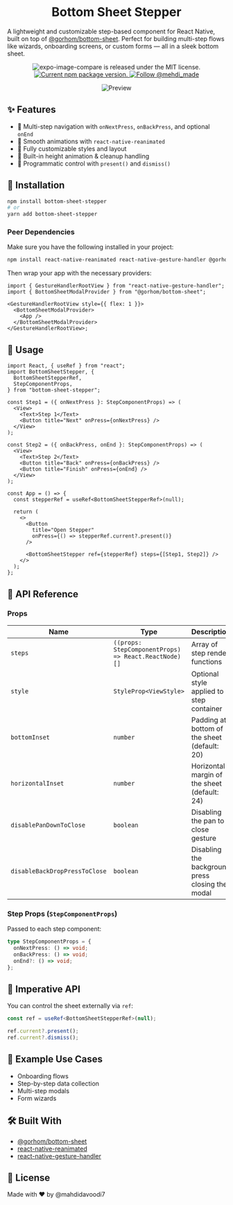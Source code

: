 <h1 align="center">
	Bottom Sheet Stepper
</h1>

A lightweight and customizable step-based component for React Native, built on top of [@gorhom/bottom-sheet](https://github.com/gorhom/react-native-bottom-sheet). Perfect for building multi-step flows like wizards, onboarding screens, or custom forms — all in a sleek bottom sheet.

<p align="center">
  <img src="https://img.shields.io/badge/license-MIT-blue.svg" alt="expo-image-compare is released under the MIT license." />
  <a href="https://www.npmjs.org/package/bottom-sheet-stepper">
    <img src="https://img.shields.io/npm/v/bottom-sheet-stepper" alt="Current npm package version." />
  </a>
  <a href="https://twitter.com/intent/follow?screen_name=mehdi_made">
    <img src="https://img.shields.io/twitter/follow/mehdi_made.svg?label=Follow%20@mehdi_made" alt="Follow @mehdi_made" />
  </a>
</p>

<p align="center">
  <img src="https://github.com/mahdidavoodi7/bottom-sheet-stepper/blob/main/preview.gif?raw=true" alt="Preview" />
</p>

## ✨ Features

- 🎯 Multi-step navigation with `onNextPress`, `onBackPress`, and optional `onEnd`
- 📱 Smooth animations with `react-native-reanimated`
- 🧩 Fully customizable styles and layout
- 🧠 Built-in height animation & cleanup handling
- 🔁 Programmatic control with `present()` and `dismiss()`

## 🚀 Installation

```bash
npm install bottom-sheet-stepper
# or
yarn add bottom-sheet-stepper
```

### Peer Dependencies

Make sure you have the following installed in your project:

```bash
npm install react-native-reanimated react-native-gesture-handler @gorhom/bottom-sheet
```

Then wrap your app with the necessary providers:

```tsx
import { GestureHandlerRootView } from "react-native-gesture-handler";
import { BottomSheetModalProvider } from "@gorhom/bottom-sheet";

<GestureHandlerRootView style={{ flex: 1 }}>
  <BottomSheetModalProvider>
    <App />
  </BottomSheetModalProvider>
</GestureHandlerRootView>;
```

## 🧱 Usage

```tsx
import React, { useRef } from "react";
import BottomSheetStepper, {
  BottomSheetStepperRef,
  StepComponentProps,
} from "bottom-sheet-stepper";

const Step1 = ({ onNextPress }: StepComponentProps) => (
  <View>
    <Text>Step 1</Text>
    <Button title="Next" onPress={onNextPress} />
  </View>
);

const Step2 = ({ onBackPress, onEnd }: StepComponentProps) => (
  <View>
    <Text>Step 2</Text>
    <Button title="Back" onPress={onBackPress} />
    <Button title="Finish" onPress={onEnd} />
  </View>
);

const App = () => {
  const stepperRef = useRef<BottomSheetStepperRef>(null);

  return (
    <>
      <Button
        title="Open Stepper"
        onPress={() => stepperRef.current?.present()}
      />

      <BottomSheetStepper ref={stepperRef} steps={[Step1, Step2]} />
    </>
  );
};
```

## 📘 API Reference

### Props

| Name              | Type                                                 | Description                                  |
| ----------------- | ---------------------------------------------------- | -------------------------------------------- |
| `steps`           | `((props: StepComponentProps) => React.ReactNode)[]` | Array of step render functions               |
| `style`           | `StyleProp<ViewStyle>`                               | Optional style applied to step container     |
| `bottomInset`     | `number`                                             | Padding at bottom of the sheet (default: 20) |
| `horizontalInset` | `number`                                             | Horizontal margin of the sheet (default: 24) |
| `disablePanDownToClose` | `boolean`                                             | Disabling the pan to close gesture |
| `disableBackDropPressToClose` | `boolean`                                             | Disabling the background press closing the modal |

### Step Props (`StepComponentProps`)

Passed to each step component:

```ts
type StepComponentProps = {
  onNextPress: () => void;
  onBackPress: () => void;
  onEnd?: () => void;
};
```

## 🔧 Imperative API

You can control the sheet externally via `ref`:

```ts
const ref = useRef<BottomSheetStepperRef>(null);

ref.current?.present();
ref.current?.dismiss();
```

## 🧪 Example Use Cases

- Onboarding flows
- Step-by-step data collection
- Multi-step modals
- Form wizards

## 🛠 Built With

- [@gorhom/bottom-sheet](https://github.com/gorhom/react-native-bottom-sheet)
- [react-native-reanimated](https://docs.swmansion.com/react-native-reanimated/)
- [react-native-gesture-handler](https://docs.swmansion.com/react-native-gesture-handler/)

## 📄 License

Made with ❤️ by @mahdidavoodi7
